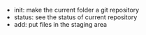 - init: make the current folder a git repository
- status: see the status of current repository
- add: put files in the staging area

